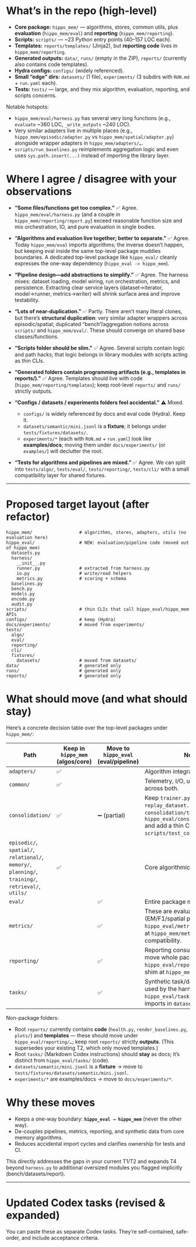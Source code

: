 # What’s in the repo (high-level)

* **Core package:** `hippo_mem/` — algorithms, stores, common utils, plus **evaluation** (`hippo_mem/eval`) and **reporting** (`hippo_mem/reporting`).
* **Scripts:** `scripts/` — \~23 Python entry points (40–157 LOC each).
* **Templates:** `reports/templates/` (Jinja2), but **reporting code** lives in `hippo_mem/reporting`.
* **Generated outputs:** `data/`, `runs/` (empty in the ZIP), `reports/` (currently also contains code templates).
* **Hydra configs:** `configs/` (widely referenced).
* **Small “edge” dirs:** `datasets/` (1 file), `experiments/` (3 subdirs with `RUN.md` + `run.yaml` each).
* **Tests:** `tests/` — large, and they mix algorithm, evaluation, reporting, and scripts concerns.

Notable hotspots:

* `hippo_mem/eval/harness.py` has several very long functions (e.g., `evaluate` \~360 LOC, `_write_outputs` \~240 LOC).
* Very similar adapters live in multiple places (e.g., `hippo_mem/episodic/adapter.py` vs `hippo_mem/spatial/adapter.py`) alongside wrapper adapters in `hippo_mem/adapters/…`.
* `scripts/run_baselines.py` reimplements aggregation logic and even uses `sys.path.insert(...)` instead of importing the library layer.

# Where I agree / disagree with your observations

* **“Some files/functions get too complex.”**
  ✅ Agree. `hippo_mem/eval/harness.py` (and a couple in `hippo_mem/reporting/report.py`) exceed reasonable function size and mix orchestration, IO, and pure evaluation in single bodies.

* **“Algorithms and evaluation live together; better to separate.”**
  ✅ Agree. Today `hippo_mem/eval` imports algorithms; the inverse doesn’t happen, but keeping eval inside the same top-level package muddies boundaries. A dedicated top-level package like `hippo_eval/` cleanly expresses the one-way dependency (`hippo_eval -> hippo_mem`).

* **“Pipeline design—add abstractions to simplify.”**
  ✅ Agree. The harness mixes: dataset loading, model wiring, run orchestration, metrics, and persistence. Extracting clear service layers (dataset→iterator, model→runner, metrics→writer) will shrink surface area and improve testability.

* **“Lots of near-duplication.”**
  ✅ Partly. There aren’t many literal clones, but there’s **structural duplication**: very similar adapter wrappers across episodic/spatial; duplicated “bench”/aggregation notions across `scripts/` and `hippo_mem/eval/`. These should converge on shared base classes/functions.

* **“Scripts folder should be slim.”**
  ✅ Agree. Several scripts contain logic and path hacks; that logic belongs in library modules with scripts acting as thin CLIs.

* **“Generated folders contain programming artifacts (e.g., templates in reports/).”**
  ✅ Agree. Templates should live with code (`hippo_mem/reporting/templates`); keep root-level `reports/` and `runs/` strictly outputs.

* **“Configs / datasets / experiments folders feel accidental.”**
  ⚠️ Mixed.

  * `configs/` is widely referenced by docs and eval code (Hydra). Keep it.
  * `datasets/semantic/mini.jsonl` is a **fixture**; it belongs under `tests/fixtures/datasets/`.
  * `experiments/*` (each with `RUN.md` + `run.yaml`) look like **examples/docs**; moving them under `docs/experiments/` (or `examples/`) will declutter the root.

* **“Tests for algorithms and pipelines are mixed.”**
  ✅ Agree. We can split into `tests/algo/`, `tests/eval/`, `tests/reporting/`, `tests/cli/` with a small compatibility layer for shared fixtures.

---

# Proposed target layout (after refactor)

```
hippo_mem/                  # algorithms, stores, adapters, utils (no evaluation here)
hippo_eval/                 # NEW: evaluation/pipeline code (moved out of hippo_mem)
  datasets.py
  harness/
    __init__.py
    runner.py               # extracted from harness.py
    io.py                   # write/read helpers
    metrics.py              # scoring + schema
  baselines.py
  bench.py
  models.py
  encode.py
  audit.py
scripts/                    # thin CLIs that call hippo_eval/hippo_mem APIs
configs/                    # keep (Hydra)
docs/experiments/           # moved from experiments/
tests/
  algo/
  eval/
  reporting/
  cli/
  fixtures/
    datasets/               # moved from datasets/
data/                       # generated only
runs/                       # generated only
reports/                    # generated only
```

# What should move (and what should stay)

Here’s a concrete decision table over the top-level packages under `hippo_mem/`:

| Path                                                                                                | Keep in `hippo_mem` (algos/core) | Move to `hippo_eval` (eval/pipeline) | Notes                                                                                                                                                                                                |
| --------------------------------------------------------------------------------------------------- | -------------------------------- | ------------------------------------ | ---------------------------------------------------------------------------------------------------------------------------------------------------------------------------------------------------- |
| `adapters/`                                                                                         | ✅                                |                                      | Algorithm integration code.                                                                                                                                                                          |
| `common/`                                                                                           | ✅                                |                                      | Telemetry, I/O, utilities used across both.                                                                                                                                                          |
| `consolidation/`                                                                                    | ✅                                | ➖ (partial)                          | Keep `trainer.py`, `worker.py`, `replay_dataset.py` in core. **Move** `consolidation/test_eval.py` to `hippo_eval/consolidation/eval.py` and add a thin CLI wrapper `scripts/test_consolidation.py`. |
| `episodic/`, `spatial/`, `relational/`, `memory/`, `planning/`, `training/`, `retrieval/`, `utils/` | ✅                                |                                      | Core algorithmic functionality.                                                                                                                                                                      |
| `eval/`                                                                                             |                                  | ✅                                    | Entire package moves (your T1).                                                                                                                                                                      |
| `metrics/`                                                                                          |                                  | ✅                                    | These are evaluation metrics (EM/F1/spatial path, etc.). Move to `hippo_eval/metrics/`. Keep a shim at `hippo_mem/metrics` for compatibility.                                                        |
| `reporting/`                                                                                        |                                  | ✅                                    | Reporting consumes eval outputs; move whole package to `hippo_eval/reporting/`. Keep a shim at `hippo_mem/reporting`.                                                                                |
| `tasks/`                                                                                            |                                  | ✅                                    | Synthetic task/data generation used by the harness; move to `hippo_eval/tasks/`. Update imports in `datasets.py`.                                                                                    |

Non-package folders:

* Root `reports/` currently contains **code** (`health.py`, `render_baselines.py`, `plots/`) and **templates** — these should move under `hippo_eval/reporting/…`; keep root `reports/` strictly **outputs**. (This supersedes your existing T2, which only moved templates.)&#x20;
* Root `tasks/` (Markdown Codex instructions) should **stay** as docs; it’s distinct from `hippo_eval/tasks/` (code).
* `datasets/semantic/mini.jsonl` is a **fixture** → move to `tests/fixtures/datasets/semantic/mini.jsonl`.
* `experiments/*` are examples/docs → move to `docs/experiments/*`.

# Why these moves

* Keeps a one-way boundary: **`hippo_eval → hippo_mem`** (never the other way).
* De-couples pipelines, metrics, reporting, and synthetic data from core memory algorithms.
* Reduces accidental import cycles and clarifies ownership for tests and CI.

This directly addresses the gaps in your current T1/T2 and expands T4 beyond `harness.py` to additional oversized modules you flagged implicitly (bench/datasets/report).&#x20;

---

# Updated Codex tasks (revised & expanded)

You can paste these as separate Codex tasks. They’re self-contained, safe-order, and include acceptance criteria.
